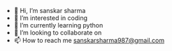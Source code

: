 - 👋 Hi, I’m sanskar sharma
- 👀 I’m interested in coding
- 🌱 I’m currently learning python
- 💞️ I’m looking to collaborate on 
- 📫 How to reach me sanskarsharma987@gmail.com

<!---
yeti1o3/yeti1o3 is a ✨ special ✨ repository because its `README.md` (this file) appears on your GitHub profile.
You can click the Preview link to take a look at your changes.
--->
